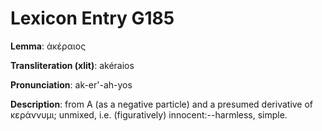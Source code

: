 # Lexicon Entry G185

**Lemma**: ἀκέραιος

**Transliteration (xlit)**: akéraios

**Pronunciation**: ak-er'-ah-yos

**Description**:
from Α (as a negative particle) and a presumed derivative of κεράννυμι; unmixed, i.e. (figuratively) innocent:--harmless, simple.
